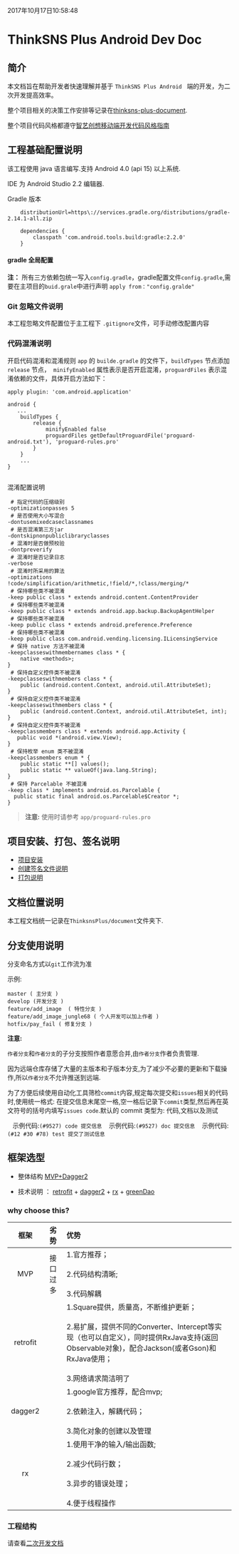 2017年10月17日10:58:48
# ThinkSNS Plus Android  Dev Doc

## 简介
本文档旨在帮助开发者快速理解并基于 `ThinkSNS Plus Android ` 端的开发，为二次开发提高效率。

整个项目相关的决策工作安排等记录在[thinksns-plus-document](https://github.com/zhiyicx/thinksns-plus-document).

整个项目代码风格都遵守[智艺创想移动端开发代码风格指南](https://github.com/zhiyicx/mobile-devices-code-style-guide)

## 工程基础配置说明

该工程使用 java 语言编写.支持 Android 4.0 (api 15) 以上系统.

IDE 为 Android Studio 2.2 编辑器.

Gradle 版本

```grovry
    distributionUrl=https\://services.gradle.org/distributions/gradle-2.14.1-all.zip

    dependencies {
        classpath 'com.android.tools.build:gradle:2.2.0'
    }
```
#### gradle 全局配置

**注：** 所有三方依赖包统一写入`config.gradle`，gradle配置文件`config.gradle`,需要在主项目的`buid.grale`中进行声明 `apply from："config.gralde"`

### Git 忽略文件说明

本工程忽略文件配置位于主工程下 `.gitignore`文件，可手动修改配置内容

### 代码混淆说明
开启代码混淆和混淆规则 `app` 的 `builde.gradle` 的文件下，`buildTypes` 节点添加 `release` 节点，` minifyEnabled` 属性表示是否开启混淆，`proguardFiles` 表示混淆依赖的文件，具体开启方法如下：
```
apply plugin: 'com.android.application'

android {
   ...
    buildTypes {
        release {
            minifyEnabled false
            proguardFiles getDefaultProguardFile('proguard-android.txt'), 'proguard-rules.pro'
        }
    }
    ...
}


```
混淆配置说明
```
 # 指定代码的压缩级别
-optimizationpasses 5
 # 是否使用大小写混合
-dontusemixedcaseclassnames
 # 是否混淆第三方jar
-dontskipnonpubliclibraryclasses
 # 混淆时是否做预校验
-dontpreverify
 # 混淆时是否记录日志
-verbose
 # 混淆时所采用的算法
-optimizations !code/simplification/arithmetic,!field/*,!class/merging/*
 # 保持哪些类不被混淆
-keep public class * extends android.content.ContentProvider
 # 保持哪些类不被混淆
-keep public class * extends android.app.backup.BackupAgentHelper
 # 保持哪些类不被混淆
-keep public class * extends android.preference.Preference
 # 保持哪些类不被混淆
-keep public class com.android.vending.licensing.ILicensingService
 # 保持 native 方法不被混淆
-keepclasseswithmembernames class * {
    native <methods>;
}
 # 保持自定义控件类不被混淆
-keepclasseswithmembers class * {
    public (android.content.Context, android.util.AttributeSet);
}
 # 保持自定义控件类不被混淆
-keepclasseswithmembers class * {
    public (android.content.Context, android.util.AttributeSet, int);
}
 # 保持自定义控件类不被混淆
-keepclassmembers class * extends android.app.Activity {
   public void *(android.view.View);
}
 # 保持枚举 enum 类不被混淆
-keepclassmembers enum * {
    public static **[] values();
    public static ** valueOf(java.lang.String);
}
 # 保持 Parcelable 不被混淆
-keep class * implements android.os.Parcelable {
  public static final android.os.Parcelable$Creator *;
}

```
> **注意:** 使用时请参考 `app/proguard-rules.pro`

## 项目安装、打包、签名说明
- [项目安装](document/tutorial/AndroidInstallDocTutorial.md)
- [创建签名文件说明](document/tutorial/AndroidCreateSignatureFileTutorial.md)
- [打包说明](document/tutorial/AndroidPackageTutorial.md)

## 文档位置说明

本工程文档统一记录在`ThinksnsPlus/document`文件夹下.

## 分支使用说明

分支命名方式以`git`工作流为准

示例:

```shell
master ( 主分支 )
develop (开发分支 )
feature/add_image  ( 特性分支 )
feature/add_image_jungle68 ( 个人开发可以加上作者 )
hotfix/pay_fail ( 修复分支 )

```

**注意:**

`作者分支`和`作者分支`的子分支按照作者意愿合并,由`作者分支`作者负责管理.

因为远端仓库存储了大量的主版本和子版本分支,为了减少不必要的更新和下载操作,所以`作者分支`不允许推送到远端.

为了方便后续使用自动化工具筛检`commit`内容,规定每次提交和`issues`相关的代码时,使用统一格式: 在提交信息末尾空一格,空一格后记录下`commit`类型,然后再在英文符号的括号内填写`issues code`.默认的 commit 类型为: 代码,文档以及测试

    示例代码:```(#9527) code 提交信息```
    示例代码:```(#9527) doc 提交信息```
    示例代码:```(#12 #30 #78) test 提交了测试信息```

## 框架选型

- 整体结构   [MVP+Dagger2](https://github.com/googlesamples/android-architecture/tree/todo-mvp-dagger/)

- 技术说明 ：  [retrofit](https://github.com/square/retrofit) + [dagger2](https://google.github.io/dagger/) + [rx](http://reactivex.io/) + [greenDao](https://github.com/greenrobot/greenDAO)


###   why choose this?


| 框架 | 劣势 | 优势 |
|:-------------:|:-------------:|:-------------|
|MVP|接口过多|1.官方推荐；<br><br>2.代码结构清晰;<br><br>3.代码解耦|
|retrofit||1.Square提供，质量高，不断维护更新；<br><br>2.易扩展，提供不同的Converter、Intercept等实现（也可以自定义），同时提供RxJava支持(返回Observable对象)，配合Jackson(或者Gson)和RxJava使用；<br><br>3.网络请求简洁明了
|dagger2||1.google官方推荐，配合mvp;<br><br>2.依赖注入，解耦代码；<br><br>3.简化对象的创建以及管理|
|rx||1.使用干净的输入/输出函数;<br><br>2.减少代码行数；<br><br>3.异步的错误处理；<br><br>4.便于线程操作|

### 工程结构

请查看[二次开发文档](document/tutorial/SecondaryDevelopmentTutorial.md)
